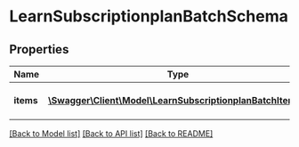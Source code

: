 # LearnSubscriptionplanBatchSchema

## Properties
Name | Type | Description | Notes
------------ | ------------- | ------------- | -------------
**items** | [**\Swagger\Client\Model\LearnSubscriptionplanBatchItems[]**](LearnSubscriptionplanBatchItems.md) | Subscription plans to be added | 

[[Back to Model list]](../README.md#documentation-for-models) [[Back to API list]](../README.md#documentation-for-api-endpoints) [[Back to README]](../README.md)


